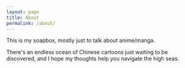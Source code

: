 ```yaml
---
layout: page
title: About
permalink: /about/
---
```


This is my soapbox, mostly just to talk about anime/manga.

There's an endless ocean of Chinese cartoons just waiting to be discovered, and I hope my thoughts help you navigate the high seas.
